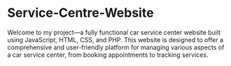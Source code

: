 # Service-Centre-Website
Welcome to my project—a fully functional car service center website built using JavaScript, HTML,  CSS, and PHP. This website is designed to offer a comprehensive and user-friendly platform for managing various aspects of a car service center, from booking appointments to tracking services.
